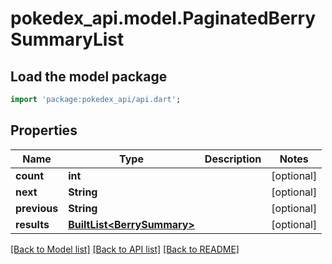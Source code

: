 # pokedex_api.model.PaginatedBerrySummaryList

## Load the model package
```dart
import 'package:pokedex_api/api.dart';
```

## Properties
Name | Type | Description | Notes
------------ | ------------- | ------------- | -------------
**count** | **int** |  | [optional] 
**next** | **String** |  | [optional] 
**previous** | **String** |  | [optional] 
**results** | [**BuiltList&lt;BerrySummary&gt;**](BerrySummary.md) |  | [optional] 

[[Back to Model list]](../README.md#documentation-for-models) [[Back to API list]](../README.md#documentation-for-api-endpoints) [[Back to README]](../README.md)


